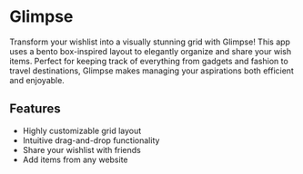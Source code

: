 # Glimpse

Transform your wishlist into a visually stunning grid with Glimpse! This app uses a bento box-inspired layout to elegantly organize and share your wish items. Perfect for keeping track of everything from gadgets and fashion to travel destinations, Glimpse makes managing your aspirations both efficient and enjoyable.

## Features

- Highly customizable grid layout
- Intuitive drag-and-drop functionality
- Share your wishlist with friends
- Add items from any website

